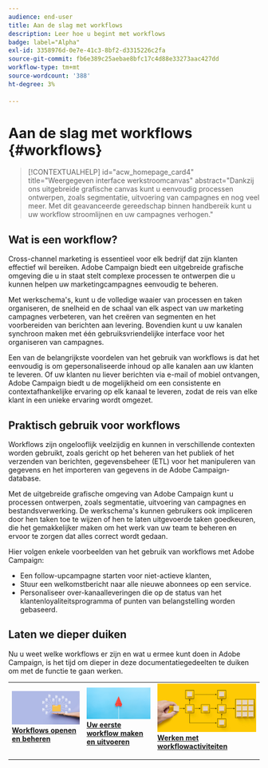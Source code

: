 ```yaml
---
audience: end-user
title: Aan de slag met workflows
description: Leer hoe u begint met workflows
badge: label="Alpha"
exl-id: 3358976d-0e7e-41c3-8bf2-d3315226c2fa
source-git-commit: fb6e389c25aebae8bfc17c4d88e33273aac427dd
workflow-type: tm+mt
source-wordcount: '388'
ht-degree: 3%

---
```


# Aan de slag met workflows {#workflows}

>[!CONTEXTUALHELP]
>id="acw_homepage_card4"
>title="Weergegeven interface werkstroomcanvas"
>abstract="Dankzij ons uitgebreide grafische canvas kunt u eenvoudig processen ontwerpen, zoals segmentatie, uitvoering van campagnes en nog veel meer. Met dit geavanceerde gereedschap binnen handbereik kunt u uw workflow stroomlijnen en uw campagnes verhogen."

## Wat is een workflow?

Cross-channel marketing is essentieel voor elk bedrijf dat zijn klanten effectief wil bereiken. Adobe Campaign biedt een uitgebreide grafische omgeving die u in staat stelt complexe processen te ontwerpen die u kunnen helpen uw marketingcampagnes eenvoudig te beheren.

Met werkschema&#39;s, kunt u de volledige waaier van processen en taken organiseren, de snelheid en de schaal van elk aspect van uw marketing campagnes verbeteren, van het creëren van segmenten en het voorbereiden van berichten aan levering. Bovendien kunt u uw kanalen synchroon maken met één gebruiksvriendelijke interface voor het organiseren van campagnes.

Een van de belangrijkste voordelen van het gebruik van workflows is dat het eenvoudig is om gepersonaliseerde inhoud op alle kanalen aan uw klanten te leveren. Of uw klanten nu liever berichten via e-mail of mobiel ontvangen, Adobe Campaign biedt u de mogelijkheid om een consistente en contextafhankelijke ervaring op elk kanaal te leveren, zodat de reis van elke klant in een unieke ervaring wordt omgezet.

## Praktisch gebruik voor workflows

Workflows zijn ongelooflijk veelzijdig en kunnen in verschillende contexten worden gebruikt, zoals gericht op het beheren van het publiek of het verzenden van berichten, gegevensbeheer (ETL) voor het manipuleren van gegevens en het importeren van gegevens in de Adobe Campaign-database.

Met de uitgebreide grafische omgeving van Adobe Campaign kunt u processen ontwerpen, zoals segmentatie, uitvoering van campagnes en bestandsverwerking. De werkschema&#39;s kunnen gebruikers ook impliceren door hen taken toe te wijzen of hen te laten uitgevoerde taken goedkeuren, die het gemakkelijker maken om het werk van uw team te beheren en ervoor te zorgen dat alles correct wordt gedaan.

Hier volgen enkele voorbeelden van het gebruik van workflows met Adobe Campaign:

* Een follow-upcampagne starten voor niet-actieve klanten,
* Stuur een welkomstbericht naar alle nieuwe abonnees op een service.
* Personaliseer over-kanaalleveringen die op de status van het klantenloyaliteitsprogramma of punten van belangstelling worden gebaseerd.

## Laten we dieper duiken

Nu u weet welke workflows er zijn en wat u ermee kunt doen in Adobe Campaign, is het tijd om dieper in deze documentatiegedeelten te duiken om met de functie te gaan werken.

<table style="table-layout:fixed"><tr style="border: 0;">
<td>
<a href="access-monitor.md">
<img alt="Workflows openen en beheren" src="assets/do-not-localize/workflow-access.jpeg">
</a>
<div>
<a href="access-monitor.md"><strong>Workflows openen en beheren</strong></a>
</div>
<p>
</td>
<td>
<a href="create-workflow.md">
<img alt="Lood" src="assets/do-not-localize/workflow-create.jpeg">
</a>
<div><a href="create-workflow.md"><strong>Uw eerste workflow maken en uitvoeren</strong>
</div>
<p>
</td>
<td>
<a href="activities/about-activities.md">
<img alt="Onfrequent" src="assets/do-not-localize/workflow-activities.jpeg">
</a>
<div>
<a href="activities/about-activities.md"><strong>Werken met workflowactiviteiten</strong></a>
</div>
<p></td>
</tr></table>

